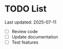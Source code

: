 # TODO List

Last updated: 2025-07-11

- [ ] Review code
- [ ] Update documentation
- [ ] Test features

<!-- Last updated: 2025-07-25 -->